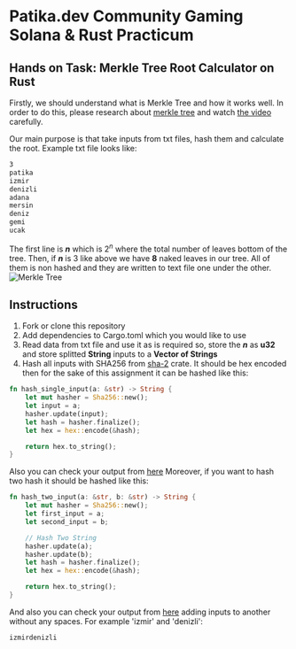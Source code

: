 # Patika.dev Community Gaming Solana & Rust Practicum
## Hands on Task: Merkle Tree Root Calculator on Rust

Firstly, we should understand what is Merkle Tree and how it works well. In order to do this, please research about [merkle tree](https://en.wikipedia.org/wiki/Merkle_tree) and 
watch [the video](https://www.youtube.com/watch?v=n6nEPaE7KZ8) carefully.

Our main purpose is that take inputs from txt files, hash them and calculate the root.
Example txt file looks like:
```txt 
3
patika
izmir
denizli
adana
mersin
deniz
gemi
ucak
```
The first line is **_n_** which is $2^n$ where the total number of leaves bottom of the tree. Then, if **_n_** is 3 like above we have **8** naked leaves in our tree. All of them is non hashed and they are written to text file one under the other.
![Merkle Tree](https://upload.wikimedia.org/wikipedia/commons/9/95/Hash_Tree.svg)

## Instructions

1. Fork or clone this repository
2. Add dependencies to Cargo.toml which you would like to use
3. Read data from txt file and use it as is required so, store the **_n_** as **u32** and store splitted **String** inputs to a **Vector of Strings**
4. Hash all inputs with SHA256 from [sha-2](https://docs.rs/sha2/latest/sha2/) crate. It should be hex encoded then for the sake of this assignment it can be hashed like this:
```rust
fn hash_single_input(a: &str) -> String {
    let mut hasher = Sha256::new();
    let input = a;
    hasher.update(input);
    let hash = hasher.finalize();
    let hex = hex::encode(&hash);

    return hex.to_string();
}
```
Also you can check your output from [here](https://emn178.github.io/online-tools/sha256.html)
Moreover, if you want to hash two hash it should be hashed like this:
```rust
fn hash_two_input(a: &str, b: &str) -> String {
    let mut hasher = Sha256::new();
    let first_input = a;
    let second_input = b;

    // Hash Two String 
    hasher.update(a);
    hasher.update(b);
    let hash = hasher.finalize();
    let hex = hex::encode(&hash);

    return hex.to_string();
}
```
And also you can check your output from [here](https://emn178.github.io/online-tools/sha256.html) adding inputs to another without any spaces.
For example 'izmir' and 'denizli':
```txt
izmirdenizli
```


